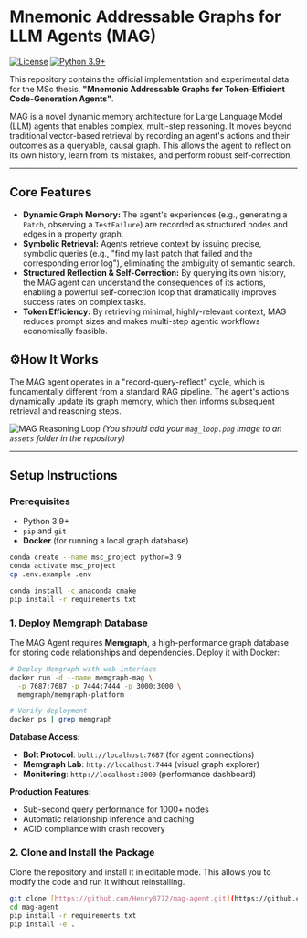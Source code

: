 # Mnemonic Addressable Graphs for LLM Agents (MAG)

[![License](https://img.shields.io/badge/License-Apache%202.0-blue.svg)](https://opensource.org/licenses/Apache-2.0)
[![Python 3.9+](https://img.shields.io/badge/python-3.9+-blue.svg)](https://www.python.org/downloads/release/python-390/)

This repository contains the official implementation and experimental data for the MSc thesis, **"Mnemonic Addressable Graphs for Token-Efficient Code-Generation Agents"**.

MAG is a novel dynamic memory architecture for Large Language Model (LLM) agents that enables complex, multi-step reasoning. It moves beyond traditional vector-based retrieval by recording an agent's actions and their outcomes as a queryable, causal graph. This allows the agent to reflect on its own history, learn from its mistakes, and perform robust self-correction.

---

## Core Features

* **Dynamic Graph Memory:** The agent's experiences (e.g., generating a `Patch`, observing a `TestFailure`) are recorded as structured nodes and edges in a property graph.
* **Symbolic Retrieval:** Agents retrieve context by issuing precise, symbolic queries (e.g., "find my last patch that failed and the corresponding error log"), eliminating the ambiguity of semantic search.
* **Structured Reflection & Self-Correction:** By querying its own history, the MAG agent can understand the consequences of its actions, enabling a powerful self-correction loop that dramatically improves success rates on complex tasks.
* **Token Efficiency:** By retrieving minimal, highly-relevant context, MAG reduces prompt sizes and makes multi-step agentic workflows economically feasible.

## ⚙How It Works

The MAG agent operates in a "record-query-reflect" cycle, which is fundamentally different from a standard RAG pipeline. The agent's actions dynamically update its graph memory, which then informs subsequent retrieval and reasoning steps.

![MAG Reasoning Loop](assets/mag_loop.png)
*(You should add your `mag_loop.png` image to an `assets` folder in the repository)*

---

## Setup Instructions

### Prerequisites

-   Python 3.9+
-   `pip` and `git`
-   **Docker** (for running a local graph database)


```bash
conda create --name msc_project python=3.9
conda activate msc_project
cp .env.example .env

conda install -c anaconda cmake
pip install -r requirements.txt
```

### 1. Deploy Memgraph Database

The MAG Agent requires **Memgraph**, a high-performance graph database for storing code relationships and dependencies. Deploy it with Docker:

```bash
# Deploy Memgraph with web interface
docker run -d --name memgraph-mag \
  -p 7687:7687 -p 7444:7444 -p 3000:3000 \
  memgraph/memgraph-platform

# Verify deployment
docker ps | grep memgraph
```

**Database Access:**
- **Bolt Protocol**: `bolt://localhost:7687` (for agent connections)
- **Memgraph Lab**: `http://localhost:7444` (visual graph explorer)
- **Monitoring**: `http://localhost:3000` (performance dashboard)

**Production Features:**
- Sub-second query performance for 1000+ nodes
- Automatic relationship inference and caching
- ACID compliance with crash recovery

### 2. Clone and Install the Package

Clone the repository and install it in editable mode. This allows you to modify the code and run it without reinstalling.

```sh
git clone [https://github.com/Henry8772/mag-agent.git](https://github.com/Henry8772/mag-agent.git)
cd mag-agent
pip install -r requirements.txt
pip install -e .
```
